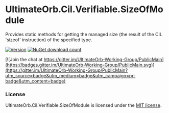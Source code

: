 # UltimateOrb.Cil.Verifiable.SizeOfModule

Provides static methods for getting the managed size  (the result of the CIL 'sizeof' instruction) of the specified type.

[![Version](https://img.shields.io/nuget/vpre/UltimateOrb.Cil.Verifiable.SizeOfModule.svg)](https://www.nuget.org/packages/UltimateOrb.Cil.Verifiable.SizeOfModule)
[![NuGet download count](https://img.shields.io/nuget/dt/UltimateOrb.Cil.Verifiable.SizeOfModule.svg)](https://www.nuget.org/packages/UltimateOrb.Cil.Verifiable.SizeOfModule)

[![Join the chat at https://gitter.im/UltimateOrb-Working-Group/PublicMain](https://badges.gitter.im/UltimateOrb-Working-Group/PublicMain.svg)](https://gitter.im/UltimateOrb-Working-Group/PublicMain?utm_source=badge&utm_medium=badge&utm_campaign=pr-badge&utm_content=badge)

### License

UltimateOrb.Cil.Verifiable.SizeOfModule is licensed under the [MIT license](LICENSE).
